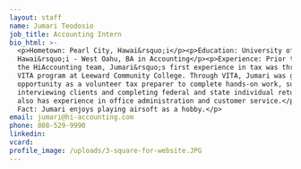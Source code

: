 ```yaml
---
layout: staff
name: Jumari Teodosio
job_title: Accounting Intern
bio_html: >-
  <p>Hometown: Pearl City, Hawai&rsquo;i</p><p>Education: University of
  Hawai&rsquo;i - West Oahu, BA in Accounting</p><p>Experience: Prior to joining
  the HiAccounting team, Jumari&rsquo;s first experience in tax was through the
  VITA program at Leeward Community College. Through VITA, Jumari was given the
  opportunity as a volunteer tax preparer to complete hands-on work, such as
  interviewing clients and completing federal and state individual returns. He
  also has experience in office administration and customer service.</p><p>Fun
  Fact: Jumari enjoys playing airsoft as a hobby.</p>
email: jumari@hi-accounting.com
phone: 808-529-9990
linkedin:
vcard:
profile_image: /uploads/3-square-for-website.JPG
---
```


